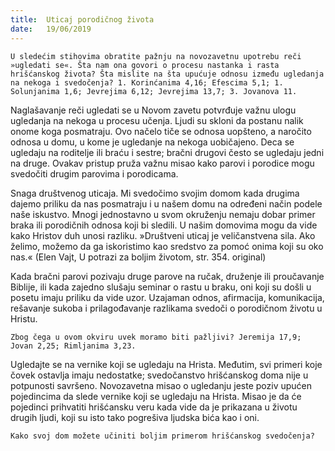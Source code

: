 ```yaml
---
title:  Uticaj porodičnog života
date:   19/06/2019
---
```


`U sledećim stihovima obratite pažnju na novozavetnu upotrebu reči »ugledati se«. Šta nam ona govori o procesu nastanka i rasta hrišćanskog života? Šta mislite na šta upućuje odnosu između ugledanja na nekoga i svedočenja? 1. Korinćanima 4,16; Efescima 5,1; 1. Solunjanima 1,6; Jevrejima 6,12; Jevrejima 13,7; 3. Jovanova 11.`

Naglašavanje reči ugledati se u Novom zavetu potvrđuje važnu ulogu ugledanja na nekoga u procesu učenja. Ljudi su skloni da postanu nalik onome koga posmatraju. Ovo načelo tiče se odnosa uopšteno, a naročito odnosa u domu, u kome je ugledanje na nekoga uobičajeno. Deca se ugledaju na roditelje ili braću i sestre; bračni drugovi često se ugledaju jedni na druge. Ovakav pristup pruža važnu misao kako parovi i porodice mogu svedočiti drugim parovima i porodicama.

Snaga društvenog uticaja. Mi svedočimo svojim domom kada drugima dajemo priliku da nas posmatraju i u našem domu na određeni način podele naše iskustvo. Mnogi jednostavno u svom okruženju nemaju dobar primer braka ili porodičnih odnosa koji bi sledili. U našim domovima mogu da vide kako Hristov duh unosi razliku. »Društveni uticaj je veličanstvena sila. Ako želimo, možemo da ga iskoristimo kao sredstvo za pomoć onima koji su oko nas.« (Elen Vajt, U potrazi za boljim životom, str. 354. original)

Kada bračni parovi pozivaju druge parove na ručak, druženje ili proučavanje Biblije, ili kada zajedno slušaju seminar o rastu u braku, oni koji su došli u posetu imaju priliku da vide uzor. Uzajaman odnos, afirmacija, komunikacija, rešavanje sukoba i prilagođavanje razlikama svedoči o porodičnom životu u Hristu.

`Zbog čega u ovom okviru uvek moramo biti pažljivi? Jeremija 17,9; Jovan 2,25; Rimljanima 3,23.`

Ugledajte se na vernike koji se ugledaju na Hrista. Međutim, svi primeri koje čovek ostavlja imaju nedostatke; svedočanstvo hrišćanskog doma nije u potpunosti savršeno. Novozavetna misao o ugledanju jeste poziv upućen pojedincima da slede vernike koji se ugledaju na Hrista. Misao je da će pojedinci prihvatiti hrišćansku veru kada vide da je prikazana u životu drugih ljudi, koji su isto tako pogrešiva ljudska bića kao i oni.

`Kako svoj dom možete učiniti boljim primerom hrišćanskog svedočenja? `
